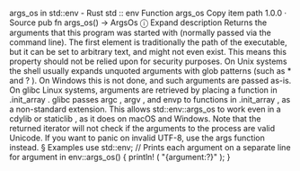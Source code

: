 args_os in std::env - Rust
std
::
env
Function
args_os
Copy item path
1.0.0
·
Source
pub fn args_os() ->
ArgsOs
ⓘ
Expand description
Returns the arguments that this program was started with (normally passed
via the command line).
The first element is traditionally the path of the executable, but it can be
set to arbitrary text, and might not even exist. This means this property should
not be relied upon for security purposes.
On Unix systems the shell usually expands unquoted arguments with glob patterns
(such as
*
and
?
). On Windows this is not done, and such arguments are
passed as-is.
On glibc Linux systems, arguments are retrieved by placing a function in
.init_array
.
glibc passes
argc
,
argv
, and
envp
to functions in
.init_array
, as a non-standard
extension. This allows
std::env::args_os
to work even in a
cdylib
or
staticlib
, as it
does on macOS and Windows.
Note that the returned iterator will not check if the arguments to the
process are valid Unicode. If you want to panic on invalid UTF-8,
use the
args
function instead.
§
Examples
use
std::env;
// Prints each argument on a separate line
for
argument
in
env::args_os() {
println!
(
"{argument:?}"
);
}
